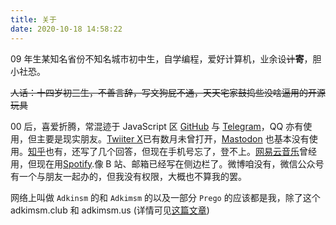 ```yaml
---
title: 关于
date: 2020-10-18 14:58:22
---
```


09 年生某知名省份不知名城市初中生，自学编程，爱好计算机，业余设~~计~~**寄**，胆小社恐。

~~人话：十四岁初三生，不善言辞，写文狗屁不通，天天宅家鼓捣些没啥逼用的开源玩具~~

00 后，喜爱折腾，常混迹于 JavaScript 区 [GitHub](https://github.com/adkimsm) 与 [Telegram](https://t.me/adkimsm)，QQ 亦有使用，但主要是现实朋友。[Twiiter X](https://twitter.com/adkimsm)已有数月未曾打开，[Mastodon](https://o3o.ca/@prego) 也基本没有使用。[知乎](https://www.zhihu.com/people/adkinsm)也有，还写了几个回答，但现在手机号忘了，登不上。[网易云音乐](https://music.163.com/#/user/home?id=3919658534)曾经用，但现在用[Spotify](https://open.spotify.com/user/31geva44ftkuw32xtfd57prbbg3i).像 B 站、邮箱已经写在侧边栏了。微博咱没有，微信公众号有一个与朋友一起办的，但我没有权限，大概也不算我的罢。

网络上叫做 `Adkinsm` 的和 `Adkimsm` 的以及一部分 `Prego` 的应该都是我，除了这个 adkimsm.club 和 adkimsm.us (详情可见[这篇文章](/post/e5515a336ff3/))
